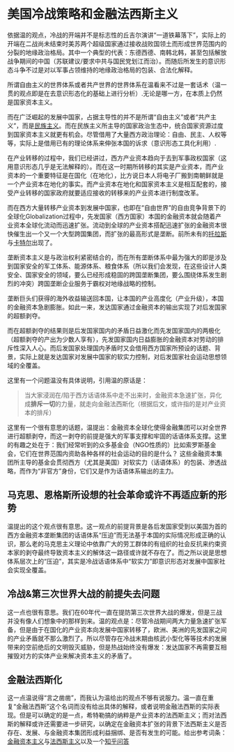 # 美国冷战策略和金融法西斯主义

依据温的观点，冷战的开端并不是标志性的丘吉尔演讲“一道铁幕落下”，实际上的开端在二战尚未结束时美苏两个超级国家通过接收战败国领土而形成世界范围内的分裂的地缘政治格局。其中一个典型的代表：东德西德、南韩北韩，甚至包括解放战争期间的中国（苏联建议/要求中共与国民党划江而治）。而随后所发生的意识形态斗争不过是对以军事占领维持的地缘政治格局的包装、合法化解释。

所谓自由主义的世界体系或者共产世界的世界体系在温看来不过是一套话术（温一贯的观点即是在去意识形态化的基础上进行分析）.无论是哪一方，在本质上仍然是国家资本主义。

而在广泛崛起的发展中国家，占据主导性的并不是所谓“自由主义”或者“共产主义”，而是[民族主义](https://zh.wikipedia.org/wiki/%E6%B0%91%E6%97%8F%E4%B8%BB%E7%BE%A9)。而在民族主义所主导的国家政治生态中，统合国家资源过度到国家资本主义就更有机会。尽管借用了大量西方政治理论：自由、民主、人权等等，实际上是借用已有的理论体系来伸张本国的诉求（意识形态工具化利用）.

在产业转移的过程中，我们已经讲过，西方产业资本趋向于去到军事政权国家（这用意识形态几乎是无法解释的）。而在这一时期所转移的其实是产业资本，而产业资本的一个重要特征是在国化（在地化），比方说日本人将电子厂搬到南朝鲜就是一个产业资本在地化的事实。而产业资本在地化和国家资本主义是相互配套的，接受产业转移的国家政府就要适应接收的转移来的产业资本进行制度改革。

而在西方大量转移产业资本到发展中国家，也即在“自由世界”的自由竞争背景下的全球化Globalization过程中，先发国家（西方国家）本国的金融资本就会随着产业资本全球化流动而迅速扩张。流动到全球的产业资本搭配迅速扩张的金融资本很快催生出一个又一个大型跨国集团，而扩张的最高形式是垄断。前所未有的[托拉斯](https://zh.wikipedia.org/wiki/%E6%89%98%E6%8B%89%E6%96%AF)与[卡特尔](https://zh.wikipedia.org/wiki/%E5%8D%A1%E7%89%B9%E5%B0%94)出现了。

垄断资本主义是与政治权利紧密结合的，而在所有垄断体系中最为强大的即是涉及到国家安全的军工体系、能源体系、粮食体系（所以我们会发现，在这些设计人类安全、国家安全的领域，要么已经形成稳固的跨国垄断集团，要么围绕体系发生剧烈的冲突）跨国垄断企业服务于霸权对地缘战略的控制。

垄断巨头们获得的海外收益输送回本国，让本国的产业高度化（产业升级），本国的金融资本急剧膨胀。如此一来，发达国家通过金融资本的输出实现了对后发国家的超额剥夺。

而在超额剥夺的结果则是后发国家国内的矛盾日益激化而先发国家国内的两极化（超额剥夺的产出为少数人享有），先发国家国内日益膨胀的金融资本对劳动的排斥性深入人心。而后发国家处理国内矛盾时又会借用西方国家所预设的话题、背景，实际上就是发达国家对发展中国家的软实力控制，对后发国家社会运动思想领域的全覆盖。

这里有一个问题温没有具体说明，引用温的原话是：
> 当大家浸润在/陷于西方话语体系中走不出来时，金融资本急速扩张，异化成**排斥一切**的力量，就走向金融法西斯化（根据后文，或许指的是对产业资本的排斥）

这里有一个很有意思的话题，温提出：金融资本全球化使得金融集团可以对全世界进行超额剥夺，而这一剥夺的前提是强大的军事支撑和牢固的话语体系支撑。这里的有趣之处在于：我们经常听到的众多基金会（NGO性质的）比如索罗斯基金会，它们在世界范围内资助各种各样的社会运动的目的是什么？ 这些金融资本集团所主导的基金会贯彻西方（尤其是美国）对软实力（话语体系）的包装、渗透战略，而作为“非官方”身份，它们又是作为话语体系输出的主力。

## 马克思、恩格斯所设想的社会革命或许不再适应新的形势

温提出的这个观点很有意思。这一观点的前提背景是各后发国家受到以美国为首的西方金融资本垄断集团的话语体系“压迫”而无法基于本国的实际情况形成正确的认识，那么老的马克思主义理论中依靠广大的劳工群体的有组织的社会反抗来约束资本家的剥夺最终导致资本主义的解体这一路径或许就不存在了。而之所以说是思想体系层次上的“压迫”，其实是冷战话语体系中“软实力”即意识形态对发展中国家社会实现全覆盖。

## 冷战&第三次世界大战的前提失去问题

这一点也很有意思。我们在60年代一直在提防第三次世界大战的爆发，但是三战并没有像人们想象中的那样到来。温的观点是：尽管冷战期间两大力量急速扩张军备，但是由于在国化的产业资本向发展中国家转移了，欧洲、美洲的先发国家之间的产业矛盾就不那么激烈了。所以尽管存在冷战末期由核武小型化等等技术的发展带来的空前绝后的文明毁灭威胁，但是热战始终没有爆发：发达国家不再需要互相摧毁对方的实体产业来解决资本主义的矛盾了。

## 金融法西斯化

这一点温说得“言之凿凿”，而我认为温给出的观点不够有说服力。温一直在重复“金融法西斯”这个名词而没有给出具体的解释，或者说明金融法西斯的实际表现。但是可以确定的是一点，希特勒搞的纳粹是产业资本的法西斯主义；而对法西斯的解释或许还需要进一步研究，以确定在金融资本扩张的背景下法西斯主义是否存在、发展、与金融资本集团形成利益捆绑、是否有发生的可能。给出参考词条：  
[金融资本主义](https://zh.wikipedia.org/wiki/%E9%87%91%E8%9E%8D%E8%B3%87%E6%9C%AC%E4%B8%BB%E7%BE%A9)与[法西斯主义](https://zh.wikipedia.org/wiki/%E6%B3%95%E8%A5%BF%E6%96%AF%E4%B8%BB%E4%B9%89)以及一个[知乎问答](https://www.zhihu.com/question/439676867/answer/2241031884)